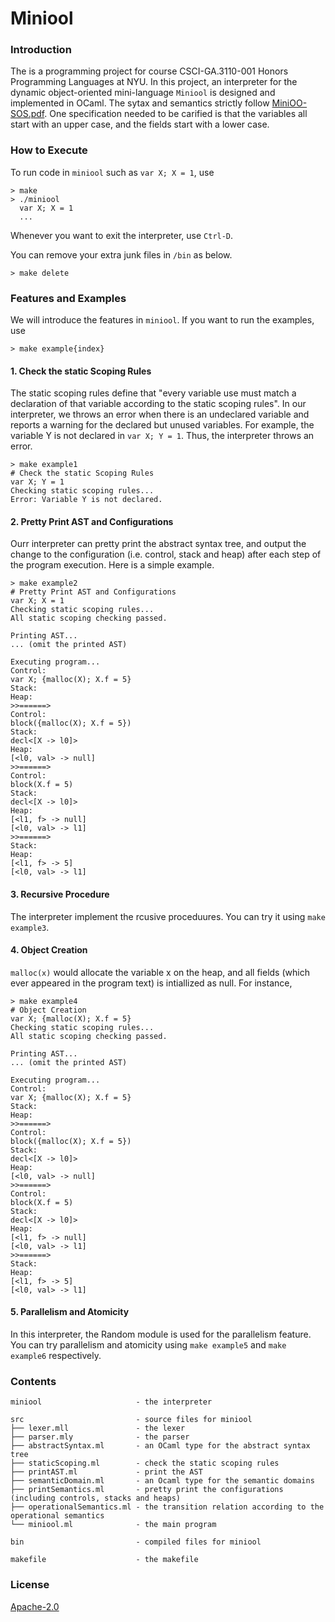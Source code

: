 # Miniool
### Introduction
The is a programming project for course CSCI-GA.3110-001 Honors Programming Languages at NYU. In this project, an interpreter for the dynamic object-oriented mini-language `Miniool` is designed and implemented in OCaml. The sytax and semantics strictly follow [MiniOO-SOS.pdf](MiniOO-SOS.pdf). One specification needed to be carified is that the variables all start with an upper case, and the fields start with a lower case.

### How to Execute
To run code in `miniool` such as `var X; X = 1`, use
```
> make
> ./miniool
  var X; X = 1
  ...
```
Whenever you want to exit the interpreter, use `Ctrl-D`. 

You can remove your extra junk files in `/bin` as below.

```
> make delete
```

### Features and Examples
We will introduce the features in `miniool`. If you want to run the examples, use
```
> make example{index}
```

#### 1. Check the static Scoping Rules
The static scoping rules define that "every variable use must match a declaration of that variable according to the static scoping rules". In our interpreter, we throws an error when there is an undeclared variable and reports a warning for the declared but unused variables. For example, the variable Y is not declared in `var X; Y = 1`. Thus, the interpreter throws an error.

```
> make example1
# Check the static Scoping Rules
var X; Y = 1
Checking static scoping rules...
Error: Variable Y is not declared.
```


#### 2. Pretty Print AST and Configurations
 Ourr interpreter can pretty print the abstract syntax tree,  and output the change to the configuration (i.e. control, stack and heap) after each step of the program execution. Here is a simple example.
```
> make example2
# Pretty Print AST and Configurations
var X; X = 1
Checking static scoping rules...
All static scoping checking passed.
 
Printing AST...
... (omit the printed AST)

Executing program...
Control:
var X; {malloc(X); X.f = 5}
Stack:
Heap:
>>======>
Control:
block({malloc(X); X.f = 5})
Stack:
decl<[X -> l0]>
Heap:
[<l0, val> -> null]
>>======>
Control:
block(X.f = 5)
Stack:
decl<[X -> l0]>
Heap:
[<l1, f> -> null]
[<l0, val> -> l1]
>>======>
Stack:
Heap:
[<l1, f> -> 5]
[<l0, val> -> l1]
```
#### 3. Recursive Procedure
The interpreter implement the rcusive proceduures. You can try it using `make example3`.

#### 4. Object Creation
`malloc(x)` would allocate the variable x on the heap, and all fields (which ever appeared in the program text) is intiallized as null. For instance,
```
> make example4
# Object Creation
var X; {malloc(X); X.f = 5}
Checking static scoping rules...
All static scoping checking passed.
 
Printing AST...
... (omit the printed AST)

Executing program...
Control:
var X; {malloc(X); X.f = 5}
Stack:
Heap:
>>======>
Control:
block({malloc(X); X.f = 5})
Stack:
decl<[X -> l0]>
Heap:
[<l0, val> -> null]
>>======>
Control:
block(X.f = 5)
Stack:
decl<[X -> l0]>
Heap:
[<l1, f> -> null]
[<l0, val> -> l1]
>>======>
Stack:
Heap:
[<l1, f> -> 5]
[<l0, val> -> l1]
```

#### 5. Parallelism and Atomicity
In this interpreter, the Random module is used for the parallelism feature. You can try parallelism and atomicity using `make example5` and `make example6` respectively.



### Contents
```
miniool                     - the interpreter

src                         - source files for miniool
├── lexer.mll               - the lexer
├── parser.mly              - the parser
├── abstractSyntax.ml       - an OCaml type for the abstract syntax tree
├── staticScoping.ml        - check the static scoping rules
├── printAST.ml             - print the AST
├── semanticDomain.ml       - an Ocaml type for the semantic domains
├── printSemantics.ml       - pretty print the configurations (including controls, stacks and heaps)
├── operationalSemantics.ml - the transition relation according to the operational semantics
└── miniool.ml              - the main program

bin                         - compiled files for miniool

makefile                    - the makefile
```

### License
[Apache-2.0](LICENSE)